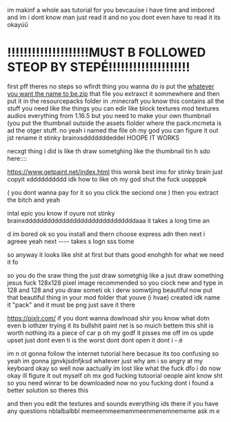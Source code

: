 
im makinf a whole aas tutorial for you bevcauise i have time and imbored and im i dont know man just 
read it and no you dont even have to read it its okayúű 

# !!!!!!!!!!!!!!!!!!!!MUST B FOLLOWED STEOP BY STEPÉ!!!!!!!!!!!!!!!!!!!!


first pff theres no steps
so wfirdt thing you wanna do is put the [whatever you want the name to be.zip](https://github.com/GodIsASpoon/forben/files/6232291/whatever.you.want.the.name.to.be.zip)
that file you extraxct it sommewhere and then put it in the resourcepacks folder in .minecraft you know
this contains all the stuff you need like the things you can edir like block textures mod textures audios everything from 1.16.5 but you need to make your own thumbnail
(you put the thumbnail outside the assets fiolder where the pack.mcmeta is ad the otger stuff. no yeah i named the file oh my god you can figure it out jst rename it stinky brainxsdddddddeddeI HOOPE IT WORKS

necxgt thing i did is like th draw sometghing like the thumbnail tin h sdo here::::

https://www.getpaint.net/index.html   this worsk best imo  for stinky brain just copyit xdddddddddd idk how to like oh my god shut the fuck uoppppk

( you dont wanna pay for it so you click the seciond one ) then you extract the bitch and yeah 

intal epic you know if oyure not stinky brainxddddddddddddddddddddddddddddddaaa it takes a long 
time an

d im bored ok so you install and thern choose express adn then next i agreee yeah
 next  ---- takes s logn sss tiome

so anyway it looks like shit at first but thats good enohghh for what we need it fo

so you do the sraw thing the just draw sometghig like a jsut draw something jesus fuck
128x128 pixel image recommended
so you ciock new and type in 128 and 128 and you draw someti
ok i derw somwtjing beautiful now put that beautiful thing in your mod folder that youve (i hvae) created idk name it "pack" and it must be png just save it there


https://pixlr.com/  if you dont wanna dowlnoad shir you know what dotn even b iothzer trying it
 its bullshit paint net is so muich 
bettem this shit is worth nothing its a piece of car p oh my godf it pisses me off im os upde
upset just dont even ti is the worst dont dont open it dont
i      -.é


im n ot gonna follow the internet tutorial here becasue its too confusing so yeah im gonna jgnvkjsdnfjksd whatever just why am i so angry at my keyboard
okay so
well now aactually im lost 
like what the fuck dfo i do now okay ill figure it out myself oh mx god fucking tutoorial oeople aint know sht
so you need winrar to be downloaded now no you fucking dont i found a better solution so theres this

and then you edit the textures and sounds everything  ids there if you have any questions nblalbalbbl memeemmeememmeenmenemnememe ask m e
